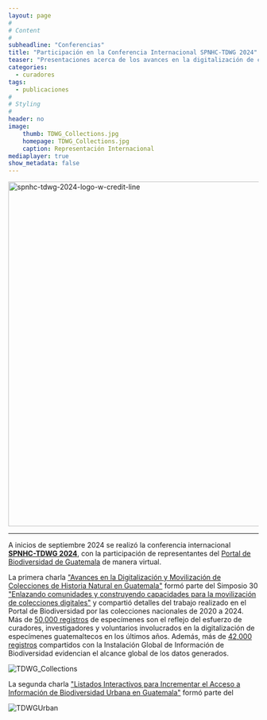 ```yaml
---
layout: page
#
# Content
#
subheadline: "Conferencias"
title: "Participación en la Conferencia Internacional SPNHC-TDWG 2024"
teaser: "Presentaciones acerca de los avances en la digitalización de colecciones y proyectos en Guatemala."
categories:
  - curadores
tags:
  - publicaciones
#
# Styling
#
header: no
image:
    thumb: TDWG_Collections.jpg
    homepage: TDWG_Collections.jpg
    caption: Representación Internacional
mediaplayer: true
show_metadata: false
---
```


<img width="694" alt="spnhc-tdwg-2024-logo-w-credit-line" src="https://github.com/user-attachments/assets/e0fa293c-c156-4c98-96e6-9c43e8587771">

---

A inicios de septiembre 2024 se realizó la conferencia internacional [**SPNHC-TDWG 2024**](https://www.tdwg.org/conferences/2024/), con la participación de representantes del [Portal de Biodiversidad de Guatemala](https://biodiversidad.gt) de manera virtual.   

La primera charla ["Avances en la Digitalización y Movilización de Colecciones de Historia Natural en Guatemala"](https://biss.pensoft.net/article/134288/) formó parte del Simposio 30 ["Enlazando comunidades y construyendo capacidades para la movilización de colecciones digitales"](https://biss.pensoft.net/browse_user_collection_documents?collection_id=472) y compartió detalles del trabajo realizado en el Portal de Biodiversidad por las colecciones nacionales de 2020 a 2024. Más de [50,000 registros](biodiversidad.gt/portal/collections/list.php?db=69,91,43,143,137,110,73,72,17,74,26,75,16,48,44,27,131,50,117,128,19,104,22,21,49,136,147,9,1,10,3,2,4,5,6,81&country=Guatemala) de especímenes son el reflejo del esfuerzo de curadores, investigadores y voluntarios involucrados en la digitalización de especímenes guatemaltecos en los últimos años. Además, más de [42,000 registros]( https://doi.org/10.15468/dl.kjp58z) compartidos con la Instalación Global de Información de Biodiversidad evidencian el alcance global de los datos generados. 

![TDWG_Collections](https://github.com/user-attachments/assets/857c2b9d-2d42-4b87-a5e9-c709489ae902)


La segunda charla ["Listados Interactivos para Incrementar el Acceso a Información de Biodiversidad Urbana en Guatemala"](https://biss.pensoft.net/article/137732/) formó parte del 

![TDWGUrban](https://github.com/user-attachments/assets/d3d74abe-a83a-433d-84bb-112c2c8d1021)



